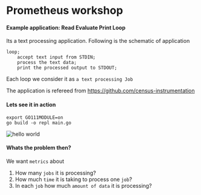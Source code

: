 # Prometheus workshop

#### Example application: Read Evaluate Print Loop

Its a text processing application. 
Following is the schematic of application

```
loop;
    accept text input from STDIN;
    process the text data;
    print the processed output to STDOUT;
```

Each loop we consider it as `a text processing Job` 

The application is refereed from https://github.com/census-instrumentation

#### Lets see it in action
```
export GO111MODULE=on
go build -o repl main.go
```

![hello world](https://i.ibb.co/F6vgpZG/hello-repl.png)

#### Whats the problem then?

We want `metrics` about 

1. How many `jobs` it is processing? 
2. How much `time` it is taking to process one `job`?
3. In each `job` how much `amount of data` it is processing?